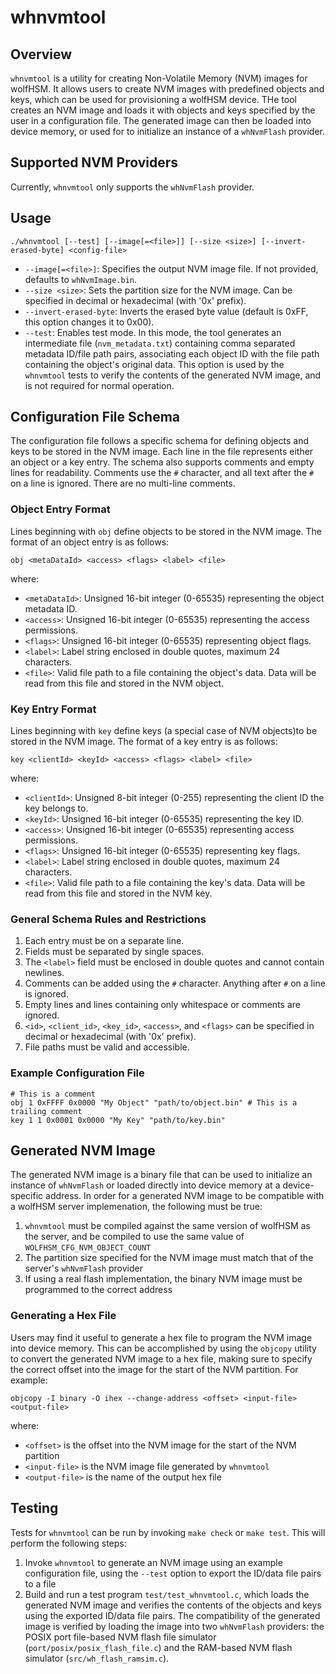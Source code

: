 # whnvmtool

## Overview
`whnvmtool` is a utility for creating Non-Volatile Memory (NVM) images for wolfHSM. It allows users to create NVM images with predefined objects and keys, which can be used for provisioning a wolfHSM device. THe tool creates an NVM image and loads it with objects and keys specified by the user in a configuration file. The generated image can then be loaded into device memory, or used for to initialize an instance of a `whNvmFlash` provider.

## Supported NVM Providers

Currently, `whnvmtool` only supports the `whNvmFlash` provider.

## Usage

```
./whnvmtool [--test] [--image[=<file>]] [--size <size>] [--invert-erased-byte] <config-file>
```

- `--image[=<file>]`: Specifies the output NVM image file. If not provided, defaults to `whNvmImage.bin`.
- `--size <size>`: Sets the partition size for the NVM image. Can be specified in decimal or hexadecimal (with '0x' prefix).
- `--invert-erased-byte`: Inverts the erased byte value (default is 0xFF, this option changes it to 0x00).
- `--test`: Enables test mode. In this mode, the tool generates an intermediate file (`nvm_metadata.txt`) containing comma separated metadata ID/file path pairs, associating each object ID with the file path containing the object's original data. This option is used by the `whnvmtool` tests to verify the contents of the generated NVM image, and is not required for normal operation.

## Configuration File Schema

The configuration file follows a specific schema for defining objects and keys to be stored in the NVM image. Each line in the file represents either an object or a key entry. The schema also supports comments and empty lines for readability. Comments use the `#` character, and all text after the `#` on a line is ignored. There are no multi-line comments.

### Object Entry Format

Lines beginning with `obj` define objects to be stored in the NVM image. The format of an object entry is as follows:

```
obj <metaDataId> <access> <flags> <label> <file>
```

where:

- `<metaDataId>`: Unsigned 16-bit integer (0-65535) representing the object metadata ID.
- `<access>`: Unsigned 16-bit integer (0-65535) representing the access permissions.
- `<flags>`: Unsigned 16-bit integer (0-65535) representing object flags.
- `<label>`: Label string enclosed in double quotes, maximum 24 characters.
- `<file>`: Valid file path to a file containing the object's data. Data will be read from this file and stored in the NVM object.

### Key Entry Format

Lines beginning with `key` define keys (a special case of NVM objects)to be stored in the NVM image. The format of a key entry is as follows:

```
key <clientId> <keyId> <access> <flags> <label> <file>
```

where:

- `<clientId>`: Unsigned 8-bit integer (0-255) representing the client ID the key belongs to.
- `<keyId>`: Unsigned 16-bit integer (0-65535) representing the key ID.
- `<access>`: Unsigned 16-bit integer (0-65535) representing access permissions.
- `<flags>`: Unsigned 16-bit integer (0-65535) representing key flags.
- `<label>`: Label string enclosed in double quotes, maximum 24 characters.
- `<file>`: Valid file path to a file containing the key's data. Data will be read from this file and stored in the NVM key.


### General Schema Rules and Restrictions

1. Each entry must be on a separate line.
2. Fields must be separated by single spaces.
3. The `<label>` field must be enclosed in double quotes and cannot contain newlines.
4. Comments can be added using the `#` character. Anything after `#` on a line is ignored.
5. Empty lines and lines containing only whitespace or comments are ignored.
6. `<id>`, `<client_id>`, `<key_id>`, `<access>`, and `<flags>` can be specified in decimal or hexadecimal (with '0x' prefix).
7. File paths must be valid and accessible.


### Example Configuration File

```
# This is a comment
obj 1 0xFFFF 0x0000 "My Object" "path/to/object.bin" # This is a trailing comment
key 1 1 0x0001 0x0000 "My Key" "path/to/key.bin"
```

## Generated NVM Image

The generated NVM image is a binary file that can be used to initialize an instance of `whNvmFlash` or loaded directly into device memory at a device-specific address. In order for a generated NVM image to be compatible with a wolfHSM server implemenation, the following must be true:

1. `whnvmtool` must be compiled against the same version of wolfHSM as the server, and be compiled to use the same value of `WOLFHSM_CFG_NVM_OBJECT_COUNT`
2. The partition size specified for the NVM image must match that of the server's `whNvmFlash` provider
3. If using a real flash implementation, the binary NVM image must be programmed to the correct address

### Generating a Hex File

Users may find it useful to generate a hex file to program the NVM image into device memory. This can be accomplished by using the `objcopy` utility to convert the generated NVM image to a hex file, making sure to specify the correct offset into the image for the start of the NVM partition. For example:

```
objcopy -I binary -O ihex --change-address <offset> <input-file> <output-file>
```

where:

- `<offset>` is the offset into the NVM image for the start of the NVM partition
- `<input-file>` is the NVM image file generated by `whnvmtool`
- `<output-file>` is the name of the output hex file

## Testing

Tests for `whnvmtool` can be run by invoking `make check` or `make test`. This will perform the following steps:

1. Invoke `whnvmtool` to generate an NVM image using an example configuration file, using the `--test` option to export the ID/data file pairs to a file
2. Build and run a test program `test/test_whnvmtool.c`, which loads the generated NVM image and verifies the contents of the objects and keys using the exported ID/data file pairs. The compatibility of the generated image is verified by loading the image into two `whNvmFlash` providers: the POSIX port file-based NVM flash file simulator (`port/posix/posix_flash_file.c`) and the RAM-based NVM flash simulator (`src/wh_flash_ramsim.c`).
